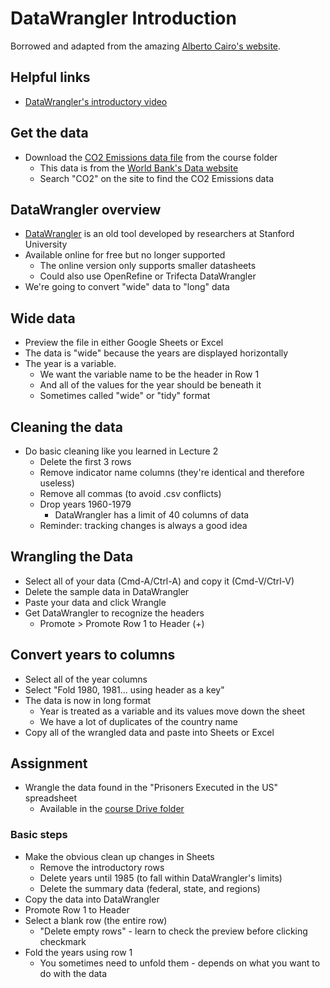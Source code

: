 # DataWrangler Introduction

Borrowed and adapted from the amazing [Alberto Cairo's website](http://www.thefunctionalart.com/p/instructors-guide.html).

## Helpful links

* [DataWrangler's introductory video](https://vimeo.com/19185801)

## Get the data

* Download the [CO2 Emissions data file](https://drive.google.com/drive/folders/1g5VLC6fyMhnRFWq8jPon5QrZeSIydSuq?usp=sharing) from the course folder
  * This data is from the [World Bank's Data website](https://data.worldbank.org/)
  * Search "CO2" on the site to find the CO2 Emissions data

## DataWrangler overview

* [DataWrangler](http://vis.stanford.edu/wrangler/) is an old tool developed by researchers at Stanford University
* Available online for free but no longer supported
  * The online version only supports smaller datasheets
  * Could also use OpenRefine or Trifecta DataWrangler
* We're going to convert "wide" data to "long" data

## Wide data

* Preview the file in either Google Sheets or Excel
* The data is "wide" because the years are displayed horizontally
* The year is a variable.
  * We want the variable name to be the header in Row 1
  * And all of the values for the year should be beneath it
  * Sometimes called "wide" or "tidy" format

## Cleaning the data

* Do basic cleaning like you learned in Lecture 2
  * Delete the first 3 rows
  * Remove indicator name columns (they're identical and therefore useless)
  * Remove all commas (to avoid .csv conflicts)
  * Drop years 1960-1979
    * DataWrangler has a limit of 40 columns of data
  * Reminder: tracking changes is always a good idea

## Wrangling the Data

* Select all of your data (Cmd-A/Ctrl-A) and copy it (Cmd-V/Ctrl-V)
* Delete the sample data in DataWrangler
* Paste your data and click Wrangle
* Get DataWrangler to recognize the headers
  * Promote > Promote Row 1 to Header (+)

## Convert years to columns

* Select all of the year columns
* Select "Fold 1980, 1981... using header as a key"
* The data is now in long format
  * Year is treated as a variable and its values move down the sheet
  * We have a lot of duplicates of the country name
* Copy all of the wrangled data and paste into Sheets or Excel

## Assignment

* Wrangle the data found in the "Prisoners Executed in the US" spreadsheet
  * Available in the [course Drive folder](https://drive.google.com/drive/folders/1g5VLC6fyMhnRFWq8jPon5QrZeSIydSuq?usp=sharing)

### Basic steps

* Make the obvious clean up changes in Sheets
  * Remove the introductory rows
  * Delete years until 1985 (to fall within DataWrangler's limits)
  * Delete the summary data (federal, state, and regions)
* Copy the data into DataWrangler
* Promote Row 1 to Header
* Select a blank row (the entire row)
  * "Delete empty rows" - learn to check the preview before clicking checkmark
* Fold the years using row 1
  * You sometimes need to unfold them - depends on what you want to do with the data